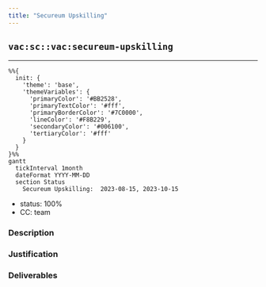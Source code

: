 ```yaml
---
title: "Secureum Upskilling"
---
```

## `vac:sc::vac:secureum-upskilling`
---

```mermaid
%%{ 
  init: { 
    'theme': 'base', 
    'themeVariables': { 
      'primaryColor': '#BB2528', 
      'primaryTextColor': '#fff', 
      'primaryBorderColor': '#7C0000', 
      'lineColor': '#F8B229', 
      'secondaryColor': '#006100', 
      'tertiaryColor': '#fff' 
    } 
  } 
}%%
gantt
  tickInterval 1month
  dateFormat YYYY-MM-DD 
  section Status
    Secureum Upskilling:  2023-08-15, 2023-10-15
```

- status: 100%
- CC: team

### Description


### Justification


### Deliverables



